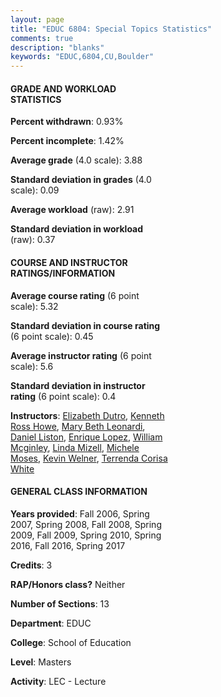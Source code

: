 ```yaml
---
layout: page
title: "EDUC 6804: Special Topics Statistics"
comments: true
description: "blanks"
keywords: "EDUC,6804,CU,Boulder"
---
```

<head>
<script src="https://ajax.googleapis.com/ajax/libs/jquery/2.1.3/jquery.min.js"></script>
<script src="https://dl.dropboxusercontent.com/s/pc42nxpaw1ea4o9/highcharts.js?dl=0"></script>
<!-- <script src="../assets/js/highcharts.js"></script> -->
<style type="text/css">@font-face {
	font-family: "Bebas Neue";
	src: url(https://www.filehosting.org/file/details/544349/BebasNeue Regular.otf) format("opentype");
	}
	h1.Bebas { 
		font-family: "Bebas Neue", Verdana, Tahoma;
	}
</style>
</head>
<body>
	<div id="container" style="float: right; width: 45%; height: 88%; margin-left: 2.5%; margin-right: 2.5%;"></div>
	<script language="JavaScript">
		$(document).ready(function() {
		var chart = {type: 'column'};
		var title = {text: 'Grade Distribution'};
		var xAxis = {categories: ['A','B','C','D','F'],crosshair: true};
		var yAxis = {min: 0,title: {text: 'Percentage'}};
		var tooltip = {headerFormat: '<center><b><span style="font-size:20px">{point.key}</span></b></center>',
		               pointFormat: '<td style="padding:0"><b>{point.y:.1f}%</b></td>',
		               footerFormat: '</table>',shared: true,useHTML: true};
		var plotOptions = {column: {pointPadding: 0.0,borderWidth: 0}};  
		var credits = {enabled: false};var series= [{name: 'Percent',data: [93.59,6.14,0.27,0.0,0.0,]}];
		var json = {};
		json.chart = chart;
		json.title = title;
		json.tooltip = tooltip;
		json.xAxis = xAxis;
		json.yAxis = yAxis;  
		json.series = series;
		json.plotOptions = plotOptions;  
		json.credits = credits;
		$('#container').highcharts(json);
	});
	</script>
</body>
			   
#### GRADE AND WORKLOAD STATISTICS

**Percent withdrawn**: 0.93%

**Percent incomplete**: 1.42%

**Average grade** (4.0 scale): 3.88

**Standard deviation in grades** (4.0 scale): 0.09

**Average workload** (raw): 2.91

**Standard deviation in workload** (raw): 0.37

#### COURSE AND INSTRUCTOR RATINGS/INFORMATION

**Average course rating** (6 point scale): 5.32

**Standard deviation in course rating** (6 point scale): 0.45

**Average instructor rating** (6 point scale): 5.6

**Standard deviation in instructor rating** (6 point scale): 0.4

**Instructors**: <a href='../../instructors/Elizabeth_Dutro'>Elizabeth Dutro</a>, <a href='../../instructors/Kenneth_Ross_Howe'>Kenneth Ross Howe</a>, <a href='../../instructors/Mary_Beth_Leonardi'>Mary Beth Leonardi</a>, <a href='../../instructors/Daniel_Liston'>Daniel Liston</a>, <a href='../../instructors/Enrique_Lopez'>Enrique Lopez</a>, <a href='../../instructors/William_Mcginley'>William Mcginley</a>, <a href='../../instructors/Linda_Mizell'>Linda Mizell</a>, <a href='../../instructors/Michele_Moses'>Michele Moses</a>, <a href='../../instructors/Kevin_Welner'>Kevin Welner</a>, <a href='../../instructors/Terrenda_Corisa_White'>Terrenda Corisa White</a>

#### GENERAL CLASS INFORMATION

**Years provided**: Fall 2006, Spring 2007, Spring 2008, Fall 2008, Spring 2009, Fall 2009, Spring 2010, Spring 2016, Fall 2016, Spring 2017

**Credits**: 3

**RAP/Honors class?** Neither

**Number of Sections**: 13

**Department**: EDUC

**College**: School of Education

**Level**: Masters

**Activity**: LEC - Lecture
